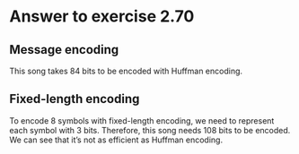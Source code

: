 # Answer to exercise 2.70

## Message encoding
This song takes 84 bits to be encoded with Huffman encoding.

## Fixed-length encoding
To encode 8 symbols with fixed-length encoding, we need to represent each symbol with 3 bits. Therefore, this song needs 108 bits to be encoded. 
We can see that it’s not as efficient as Huffman encoding.
